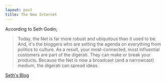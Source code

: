 ```yaml
---
layout: post
title: The New Internet
---
```


According to Seth Godin;

> Today, the Net is far more robust and ubiquitous than it used to be. And, it's the bloggers who are setting the agenda on everything from politics to culture. As a result, your most-connected, most influential customers are part of the digerati. They can make or break your products. Because the Net is now a broadcast (and a narrowcast) medium, the digerati can spread ideas.

[Seth's Blog](https://seths.blog/2005/05/the_new_digital/)